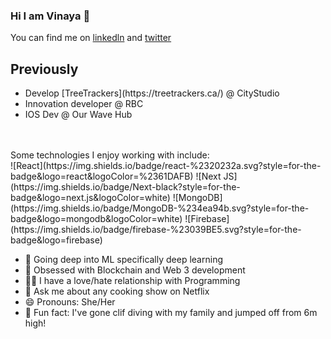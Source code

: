 ### Hi I am Vinaya 👋

You can find me on [linkedln](https://www.linkedin.com/in/vinaya-sharm) and [twitter](https://twitter.com/VinayaSharmaa)


## Previously 
<ul>
  <li>Develop [TreeTrackers](https://treetrackers.ca/) @ CityStudio</li>
  <li>Innovation developer @ RBC</li>
  <li>IOS Dev @ Our Wave Hub</li>
</ul>
</br>
</br>
Some technologies I enjoy working with include: </br>
![React](https://img.shields.io/badge/react-%2320232a.svg?style=for-the-badge&logo=react&logoColor=%2361DAFB) ![Next JS](https://img.shields.io/badge/Next-black?style=for-the-badge&logo=next.js&logoColor=white) ![MongoDB](https://img.shields.io/badge/MongoDB-%234ea94b.svg?style=for-the-badge&logo=mongodb&logoColor=white) ![Firebase](https://img.shields.io/badge/firebase-%23039BE5.svg?style=for-the-badge&logo=firebase) 



- 🔭 Going deep into ML specifically deep learning 
- 🌱 Obsessed with Blockchain and Web 3 development
- 👩‍💻 I have a love/hate relationship with Programming
- 💬 Ask me about any cooking show on Netflix 
- 😄 Pronouns: She/Her
- 🧗 Fun fact: I've gone clif diving with my family and jumped off from 6m high! 


